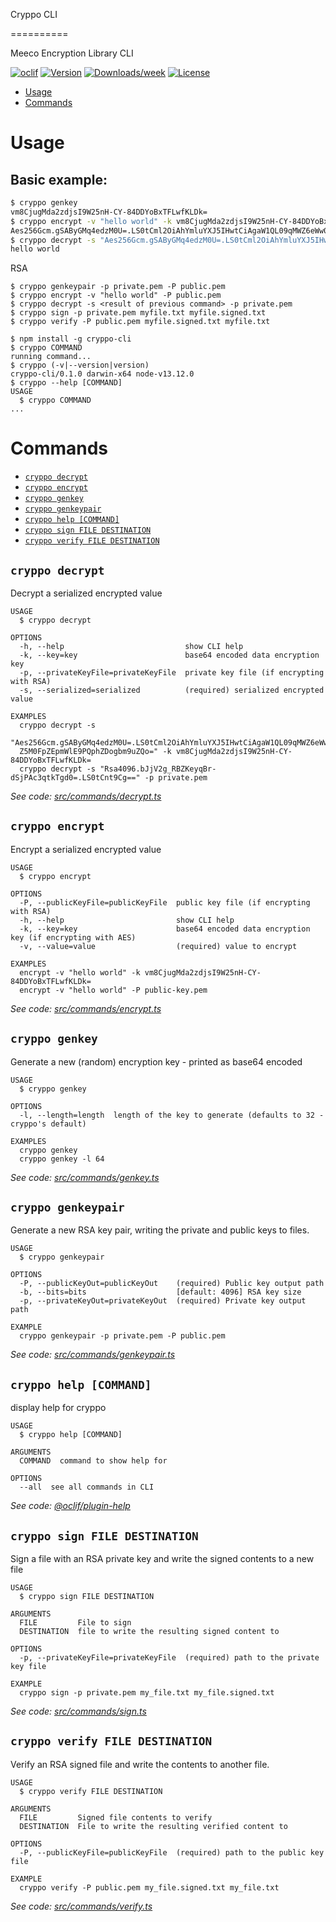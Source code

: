 Cryppo CLI

==========

Meeco Encryption Library CLI

[![oclif](https://img.shields.io/badge/cli-oclif-brightgreen.svg)](https://oclif.io)
[![Version](https://img.shields.io/npm/v/cryppo-cli.svg)](https://npmjs.org/package/cryppo-cli)
[![Downloads/week](https://img.shields.io/npm/dw/cryppo-cli.svg)](https://npmjs.org/package/cryppo-cli)
[![License](https://img.shields.io/npm/l/cryppo-cli.svg)](https://github.com/Meeco/cryppo-cli/blob/master/package.json)

<!-- toc -->

- [Usage](#usage)
- [Commands](#commands)
  <!-- tocstop -->

# Usage

## Basic example:

```sh
$ cryppo genkey
vm8CjugMda2zdjsI9W25nH-CY-84DDYoBxTFLwfKLDk=
$ cryppo encrypt -v "hello world" -k vm8CjugMda2zdjsI9W25nH-CY-84DDYoBxTFLwfKLDk=
Aes256Gcm.gSAByGMq4edzM0U=.LS0tCml2OiAhYmluYXJ5IHwtCiAgaW1QL09qMWZ6eWw0cmwwSgphdDogIWJpbmFyeSB8LQogIE5SbjZUQXJ2bitNS1Z5M0FpZEpmWlE9PQphZDogbm9uZQo=
$ cryppo decrypt -s "Aes256Gcm.gSAByGMq4edzM0U=.LS0tCml2OiAhYmluYXJ5IHwtCiAgaW1QL09qMWZ6eWw0cmwwSgphdDogIWJpbmFyeSB8LQogIE5SbjZUQXJ2bitNS1Z5M0FpZEpmWlE9PQphZDogbm9uZQo=" -k vm8CjugMda2zdjsI9W25nH-CY-84DDYoBxTFLwfKLDk=
hello world
```

RSA

```
$ cryppo genkeypair -p private.pem -P public.pem
$ cryppo encrypt -v "hello world" -P public.pem
$ cryppo decrypt -s <result of previous command> -p private.pem
$ cryppo sign -p private.pem myfile.txt myfile.signed.txt
$ cryppo verify -P public.pem myfile.signed.txt myfile.txt
```

<!-- usage -->

```sh-session
$ npm install -g cryppo-cli
$ cryppo COMMAND
running command...
$ cryppo (-v|--version|version)
cryppo-cli/0.1.0 darwin-x64 node-v13.12.0
$ cryppo --help [COMMAND]
USAGE
  $ cryppo COMMAND
...
```

<!-- usagestop -->

# Commands

<!-- commands -->

- [`cryppo decrypt`](#cryppo-decrypt)
- [`cryppo encrypt`](#cryppo-encrypt)
- [`cryppo genkey`](#cryppo-genkey)
- [`cryppo genkeypair`](#cryppo-genkeypair)
- [`cryppo help [COMMAND]`](#cryppo-help-command)
- [`cryppo sign FILE DESTINATION`](#cryppo-sign-file-destination)
- [`cryppo verify FILE DESTINATION`](#cryppo-verify-file-destination)

## `cryppo decrypt`

Decrypt a serialized encrypted value

```
USAGE
  $ cryppo decrypt

OPTIONS
  -h, --help                           show CLI help
  -k, --key=key                        base64 encoded data encryption key
  -p, --privateKeyFile=privateKeyFile  private key file (if encrypting with RSA)
  -s, --serialized=serialized          (required) serialized encrypted value

EXAMPLES
  cryppo decrypt -s
  "Aes256Gcm.gSAByGMq4edzM0U=.LS0tCml2OiAhYmluYXJ5IHwtCiAgaW1QL09qMWZ6eWw0cmwwSgphdDogIWJpbmFyeSB8LQogIE5SbjZUQXJ2bitNS1
  Z5M0FpZEpmWlE9PQphZDogbm9uZQo=" -k vm8CjugMda2zdjsI9W25nH-CY-84DDYoBxTFLwfKLDk=
  cryppo decrypt -s "Rsa4096.bJjV2g_RBZKeyqBr-dSjPAc3qtkTgd0=.LS0tCnt9Cg==" -p private.pem
```

_See code: [src/commands/decrypt.ts](https://github.com/Meeco/cryppo-cli/blob/v0.1.0/src/commands/decrypt.ts)_

## `cryppo encrypt`

Encrypt a serialized encrypted value

```
USAGE
  $ cryppo encrypt

OPTIONS
  -P, --publicKeyFile=publicKeyFile  public key file (if encrypting with RSA)
  -h, --help                         show CLI help
  -k, --key=key                      base64 encoded data encryption key (if encrypting with AES)
  -v, --value=value                  (required) value to encrypt

EXAMPLES
  encrypt -v "hello world" -k vm8CjugMda2zdjsI9W25nH-CY-84DDYoBxTFLwfKLDk=
  encrypt -v "hello world" -P public-key.pem
```

_See code: [src/commands/encrypt.ts](https://github.com/Meeco/cryppo-cli/blob/v0.1.0/src/commands/encrypt.ts)_

## `cryppo genkey`

Generate a new (random) encryption key - printed as base64 encoded

```
USAGE
  $ cryppo genkey

OPTIONS
  -l, --length=length  length of the key to generate (defaults to 32 - cryppo's default)

EXAMPLES
  cryppo genkey
  cryppo genkey -l 64
```

_See code: [src/commands/genkey.ts](https://github.com/Meeco/cryppo-cli/blob/v0.1.0/src/commands/genkey.ts)_

## `cryppo genkeypair`

Generate a new RSA key pair, writing the private and public keys to files.

```
USAGE
  $ cryppo genkeypair

OPTIONS
  -P, --publicKeyOut=publicKeyOut    (required) Public key output path
  -b, --bits=bits                    [default: 4096] RSA key size
  -p, --privateKeyOut=privateKeyOut  (required) Private key output path

EXAMPLE
  cryppo genkeypair -p private.pem -P public.pem
```

_See code: [src/commands/genkeypair.ts](https://github.com/Meeco/cryppo-cli/blob/v0.1.0/src/commands/genkeypair.ts)_

## `cryppo help [COMMAND]`

display help for cryppo

```
USAGE
  $ cryppo help [COMMAND]

ARGUMENTS
  COMMAND  command to show help for

OPTIONS
  --all  see all commands in CLI
```

_See code: [@oclif/plugin-help](https://github.com/oclif/plugin-help/blob/v2.2.3/src/commands/help.ts)_

## `cryppo sign FILE DESTINATION`

Sign a file with an RSA private key and write the signed contents to a new file

```
USAGE
  $ cryppo sign FILE DESTINATION

ARGUMENTS
  FILE         File to sign
  DESTINATION  file to write the resulting signed content to

OPTIONS
  -p, --privateKeyFile=privateKeyFile  (required) path to the private key file

EXAMPLE
  cryppo sign -p private.pem my_file.txt my_file.signed.txt
```

_See code: [src/commands/sign.ts](https://github.com/Meeco/cryppo-cli/blob/v0.1.0/src/commands/sign.ts)_

## `cryppo verify FILE DESTINATION`

Verify an RSA signed file and write the contents to another file.

```
USAGE
  $ cryppo verify FILE DESTINATION

ARGUMENTS
  FILE         Signed file contents to verify
  DESTINATION  File to write the resulting verified content to

OPTIONS
  -P, --publicKeyFile=publicKeyFile  (required) path to the public key file

EXAMPLE
  cryppo verify -P public.pem my_file.signed.txt my_file.txt
```

_See code: [src/commands/verify.ts](https://github.com/Meeco/cryppo-cli/blob/v0.1.0/src/commands/verify.ts)_

<!-- commandsstop -->

